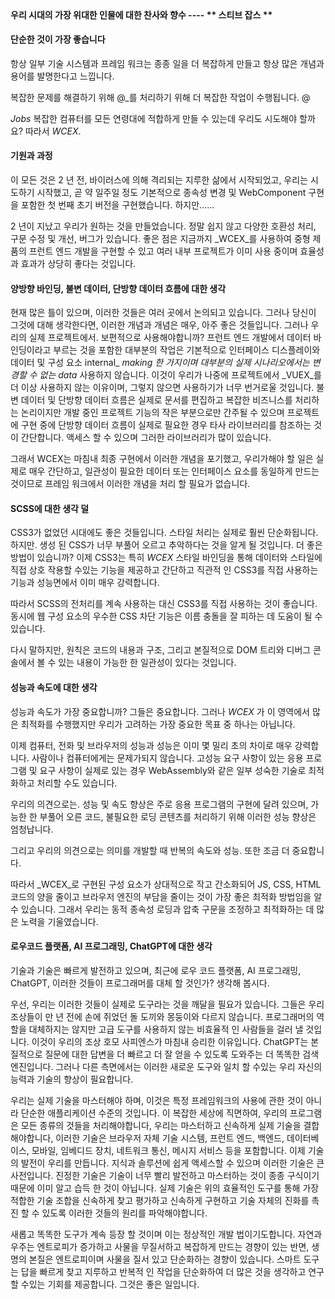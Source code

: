 <!--DESC: {"아이콘":"보조자"} -->
<p align=center><svg width=8em src="@/@wcex/doc/assets/jobs.svg" ></svg></p>

#### 우리 시대의 가장 위대한 인물에 대한 찬사와 향수 ---- ** 스티브 잡스 **

#### 단순한 것이 가장 좋습니다

항상 일부 기술 시스템과 프레임 워크는 종종 일을 더 복잡하게 만들고 항상 많은 개념과 용어를 발명한다고 느낍니다.

복잡한 문제를 해결하기 위해 @\_를 처리하기 위해 더 복잡한 작업이 수행됩니다. @

_Jobs_ 복잡한 컴퓨터를 모든 연령대에 적합하게 만들 수 있는데 우리도 시도해야 할까요? 따라서 _WCEX_.

#### 기원과 과정

이 모든 것은 2 년 전, 바이러스에 의해 격리되는 지루한 삶에서 시작되었고, 우리는 시도하기 시작했고, 곧 약 일주일 정도 기본적으로 종속성 변경 및 WebComponent 구현을 포함한 첫 번째 초기 버전을 구현했습니다. 하지만......

2 년이 지났고 우리가 원하는 것을 만들었습니다. 정말 쉽지 않고 다양한 호환성 처리, 구문 수정 및 개선, 버그가 있습니다. 좋은 점은 지금까지 _WCEX_를 사용하여 중형 제품의 프런트 엔드 개발을 구현할 수 있고 여러 내부 프로젝트가 이미 사용 중이며 효율성과 효과가 상당히 좋다는 것입니다.

#### 양방향 바인딩, 불변 데이터, 단방향 데이터 흐름에 대한 생각

현재 많은 틀이 있으며, 이러한 것들은 여러 곳에서 논의되고 있습니다. 그러나 당신이 그것에 대해 생각한다면, 이러한 개념과 개념은 매우, 아주 좋은 것들입니다. 그러나 우리의 실제 프로젝트에서. 보편적으로 사용해야합니까?
프런트 엔드 개발에서 데이터 바인딩이라고 부르는 것을 포함한 대부분의 작업은 기본적으로 인터페이스 디스플레이와 데이터 및 구성 요소 internal_ _making 한 가지이며 대부분의 실제 시나리오에서는 변경할 수 없는 data_ 사용하지 않습니다.
이것이 우리가 나중에 프로젝트에서 _VUEX_를 더 이상 사용하지 않는 이유이며, 그렇지 않으면 사용하기가 너무 번거로울 것입니다. 불변 데이터 및 단방향 데이터 흐름은 실제로 문서를 편집하고 복잡한 비즈니스를 처리하는 논리이지만 개발 중인 프로젝트 기능의 작은 부분으로만 간주될 수 있으며 프로젝트에 구현 중에 단방향 데이터 흐름이 실제로 필요한 경우 타사 라이브러리를 참조하는 것이 간단합니다. 액세스 할 수 있으며 그러한 라이브러리가 많이 있습니다.

그래서 WCEX는 마침내 최종 구현에서 이러한 개념을 포기했고, 우리가해야 할 일은 실제로 매우 간단하고, 일관성이 필요한 데이터 또는 인터페이스 요소를 동일하게 만드는 것이므로 프레임 워크에서 이러한 개념을 처리 할 필요가 없습니다.

#### SCSS에 대한 생각 덜

CSS3가 없었던 시대에도 좋은 것들입니다. 스타일 처리는 실제로 훨씬 단순화됩니다.
하지만. 생성 된 CSS가 너무 부풀어 오르고 추악하다는 것을 알게 될 것입니다. 더 좋은 방법이 있습니까?
이제 CSS3는 특히 _WCEX_ 스타일 바인딩을 통해 데이터와 스타일에 직접 상호 작용할 수있는 기능을 제공하고 간단하고 직관적 인 CSS3를 직접 사용하는 기능과 성능면에서 이미 매우 강력합니다.

따라서 SCSS의 전처리를 계속 사용하는 대신 CSS3를 직접 사용하는 것이 좋습니다. 동시에 웹 구성 요소의 우수한 CSS 차단 기능은 이름 충돌을 잘 피하는 데 도움이 될 수 있습니다.

다시 말하지만, 원칙은 코드의 내용과 구조, 그리고 본질적으로 DOM 트리와 디버그 콘솔에서 볼 수 있는 내용이 가능한 한 일관성이 있다는 것입니다.

#### 성능과 속도에 대한 생각

성능과 속도가 가장 중요합니까? 그들은 중요합니다. 그러나 _WCEX_ 가 이 영역에서 많은 최적화를 수행했지만 우리가 고려하는 가장 중요한 목표 중 하나는 아닙니다.

이제 컴퓨터, 전화 및 브라우저의 성능과 성능은 이미 몇 밀리 초의 차이로 매우 강력합니다. 사람이나 컴퓨터에게는 문제가되지 않습니다. 고성능 요구 사항이 있는 응용 프로그램 및 요구 사항이 실제로 있는 경우 WebAssembly와 같은 일부 성숙한 기술로 최적화하고 처리할 수도 있습니다.

우리의 의견으로는. 성능 및 속도 향상은 주로 응용 프로그램의 구현에 달려 있으며, 가능한 한 부풀어 오른 코드, 불필요한 로딩 콘텐츠를 처리하기 위해 이러한 성능 향상은 엄청납니다.

그리고 우리의 의견으로는 의미를 개발할 때 반복의 속도와 성능. 또한 조금 더 중요합니다.

따라서 _WCEX_로 구현된 구성 요소가 상대적으로 작고 간소화되어 JS, CSS, HTML 코드의 양을 줄이고 브라우저 엔진의 부담을 줄이는 것이 가장 좋은 최적화 방법임을 알 수 있습니다. 그래서 우리는 동적 종속성 로딩과 압축 구문을 조정하고 최적화하는 데 많은 노력을 기울였습니다.

#### 로우코드 플랫폼, AI 프로그래밍, ChatGPT에 대한 생각

기술과 기술은 빠르게 발전하고 있으며, 최근에 로우 코드 플랫폼, AI 프로그래밍, ChatGPT, 이러한 것들이 프로그래머를 대체 할 것인가? 생각해 봅시다.

우선, 우리는 이러한 것들이 실제로 도구라는 것을 깨달을 필요가 있습니다. 그들은 우리 조상들이 만 년 전에 손에 쥐었던 돌 도끼와 몽둥이와 다르지 않습니다. 프로그래머의 역할을 대체하지는 않지만 고급 도구를 사용하지 않는 비효율적 인 사람들을 걸러 낼 것입니다. 이것이 우리의 조상 호모 사피엔스가 마침내 승리한 이유입니다. ChatGPT는 본질적으로 질문에 대한 답변을 더 빠르고 더 잘 얻을 수 있도록 도와주는 더 똑똑한 검색 엔진입니다. 그러나 다른 측면에서는 이러한 새로운 도구와 일치 할 수있는 우리 자신의 능력과 기술의 향상이 필요합니다.

우리는 실제 기술을 마스터해야 하며, 이것은 특정 프레임워크의 사용에 관한 것이 아니라 단순한 애플리케이션 수준의 것입니다. 이 복잡한 세상에 직면하여, 우리의 프로그램은 모든 종류의 것들을 처리해야합니다, 우리는 마스터하고 신속하게 실제 기술을 결합해야합니다, 이러한 기술은 브라우저 자체 기술 시스템, 프런트 엔드, 백엔드, 데이터베이스, 모바일, 임베디드 장치, 네트워크 통신, 메시지 서비스 등을 포함합니다. 이제 기술의 발전이 우리를 만듭니다. 지식과 솔루션에 쉽게 액세스할 수 있으며 이러한 기술은 큰 사전입니다. 진정한 기술은 기술이 너무 빨리 발전하고 마스터하는 것이 종종 구식이기 때문에 이미 알고 습득 한 것이 아닙니다. 실제 기술은 위의 효율적인 도구를 통해 가장 적합한 기술 조합을 신속하게 찾고 평가하고 신속하게 구현하고 기술 자체의 진화를 촉진 할 수 있도록 이러한 것들의 원리를 파악해야합니다.

새롭고 똑똑한 도구가 계속 등장 할 것이며 이는 정상적인 개발 법이기도합니다. 자연과 우주는 엔트로피가 증가하고 사물을 무질서하고 복잡하게 만드는 경향이 있는 반면, 생명의 본질은 엔트로피이며 사물을 질서 있고 단순화하는 경향이 있습니다. 스마트 도구는 답을 빠르게 찾고 지루하고 반복적 인 작업을 단순화하여 더 많은 것을 생각하고 연구 할 수있는 기회를 제공합니다. 그것은 좋은 일입니다.
